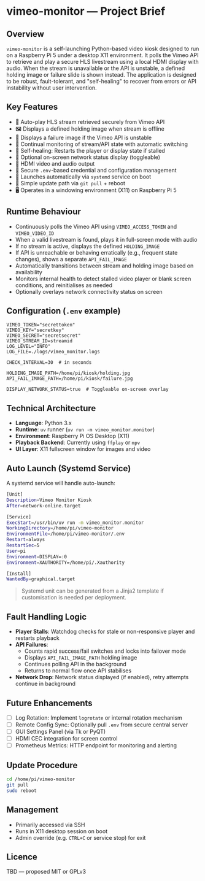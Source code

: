 # vimeo-monitor — Project Brief

## Overview

`vimeo-monitor` is a self-launching Python-based video kiosk designed to run on a Raspberry Pi 5 under a desktop X11 environment. It polls the Vimeo API to retrieve and play a secure HLS livestream using a local HDMI display with audio. When the stream is unavailable or the API is unstable, a defined holding image or failure slide is shown instead. The application is designed to be robust, fault-tolerant, and "self-healing" to recover from errors or API instability without user intervention.

## Key Features

- 🎥 Auto-play HLS stream retrieved securely from Vimeo API
- 🖼 Displays a defined holding image when stream is offline
- 🚫 Displays a failure image if the Vimeo API is unstable
- 🔄 Continual monitoring of stream/API state with automatic switching
- 🧠 Self-healing: Restarts the player or display state if stalled
- 📶 Optional on-screen network status display (toggleable)
- 📡 HDMI video and audio output
- 🔐 Secure `.env`-based credential and configuration management
- 🚀 Launches automatically via `systemd` service on boot
- 🔄 Simple update path via `git pull` + reboot
- 🖥 Operates in a windowing environment (X11) on Raspberry Pi 5

## Runtime Behaviour

- Continuously polls the Vimeo API using `VIMEO_ACCESS_TOKEN` and `VIMEO_VIDEO_ID`
- When a valid livestream is found, plays it in full-screen mode with audio
- If no stream is active, displays the defined `HOLDING_IMAGE`
- If API is unreachable or behaving erratically (e.g., frequent state changes), shows a separate `API_FAIL_IMAGE`
- Automatically transitions between stream and holding image based on availability
- Monitors internal health to detect stalled video player or blank screen conditions, and reinitialises as needed
- Optionally overlays network connectivity status on screen

## Configuration (`.env` example)

```env
VIMEO_TOKEN="secrettoken"
VIMEO_KEY="secretkey"
VIMEO_SECRET="secretsecret"
VIMEO_STREAM_ID=streamid
LOG_LEVEL="INFO"
LOG_FILE=./logs/vimeo_monitor.logs

CHECK_INTERVAL=30  # in seconds

HOLDING_IMAGE_PATH=/home/pi/kiosk/holding.jpg
API_FAIL_IMAGE_PATH=/home/pi/kiosk/failure.jpg

DISPLAY_NETWORK_STATUS=true  # Toggleable on-screen overlay
```

## Technical Architecture

- **Language**: Python 3.x
- **Runtime**: `uv` runner (`uv run -m vimeo_monitor.monitor`)
- **Environment**: Raspberry Pi OS Desktop (X11)
- **Playback Backend**: Currently using `ffplay` or `mpv`
- **UI Layer**: X11 fullscreen window for images and video

## Auto Launch (Systemd Service)

A systemd service will handle auto-launch:

```bash
[Unit]
Description=Vimeo Monitor Kiosk
After=network-online.target

[Service]
ExecStart=/usr/bin/uv run -m vimeo_monitor.monitor
WorkingDirectory=/home/pi/vimeo-monitor
EnvironmentFile=/home/pi/vimeo-monitor/.env
Restart=always
RestartSec=5
User=pi
Environment=DISPLAY=:0
Environment=XAUTHORITY=/home/pi/.Xauthority

[Install]
WantedBy=graphical.target
```

> Systemd unit can be generated from a Jinja2 template if customisation is needed per deployment.

## Fault Handling Logic

- **Player Stalls**: Watchdog checks for stale or non-responsive player and restarts playback
- **API Failures**:
  - Counts rapid success/fail switches and locks into failover mode
  - Displays `API_FAIL_IMAGE_PATH` holding image
  - Continues polling API in the background
  - Returns to normal flow once API stabilises
- **Network Drop**: Network status displayed (if enabled), retry attempts continue in background

## Future Enhancements

- [ ] Log Rotation: Implement `logrotate` or internal rotation mechanism
- [ ] Remote Config Sync: Optionally pull `.env` from secure central server
- [ ] GUI Settings Panel (via Tk or PyQT)
- [ ] HDMI CEC integration for screen control
- [ ] Prometheus Metrics: HTTP endpoint for monitoring and alerting

## Update Procedure

```sh
cd /home/pi/vimeo-monitor
git pull
sudo reboot
```

## Management

- Primarily accessed via SSH
- Runs in X11 desktop session on boot
- Admin override (e.g. `CTRL+C` or service stop) for exit

## Licence

TBD — proposed MIT or GPLv3

